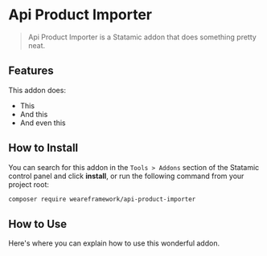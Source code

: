 # Api Product Importer

> Api Product Importer is a Statamic addon that does something pretty neat.

## Features

This addon does:

- This
- And this
- And even this

## How to Install

You can search for this addon in the `Tools > Addons` section of the Statamic control panel and click **install**, or run the following command from your project root:

``` bash
composer require weareframework/api-product-importer
```

## How to Use

Here's where you can explain how to use this wonderful addon.
